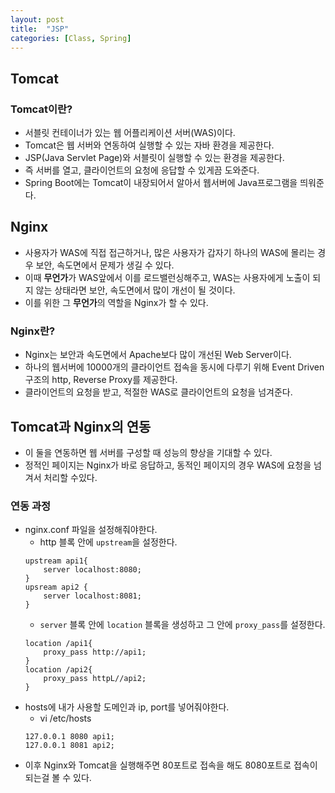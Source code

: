 ```yaml
---
layout: post
title:  "JSP"
categories: [Class, Spring]
---
```


## Tomcat
### Tomcat이란?
- 서블릿 컨테이너가 있는 웹 어플리케이션 서버(WAS)이다.
- Tomcat은 웹 서버와 연동하여 실행할 수 있는 자바 환경을 제공한다.
- JSP(Java Servlet Page)와 서블릿이 실행할 수 있는 환경을 제공한다.
- 즉 서버를 열고, 클라이언트의 요청에 응답할 수 있게끔 도와준다.
- Spring Boot에는 Tomcat이 내장되어서 알아서 웹서버에 Java프로그램을 띄워준다.

## Nginx
- 사용자가 WAS에 직접 접근하거나, 많은 사용자가 갑자기 하나의 WAS에 몰리는 경우 보안, 속도면에서 문제가 생길 수 있다.
- 이때 **무언가**가 WAS앞에서 이를 로드밸런싱해주고, WAS는 사용자에게 노출이 되지 않는 상태라면 보안, 속도면에서 많이 개선이 될 것이다.
- 이를 위한 그 **무언가**의 역할을 Nginx가 할 수 있다.

### Nginx란?
- Nginx는 보안과 속도면에서 Apache보다 많이 개선된 Web Server이다.
- 하나의 웹서버에 10000개의 클라이언트 접속을 동시에 다루기 위해 Event Driven구조의 http, Reverse Proxy를 제공한다.
- 클라이언트의 요청을 받고, 적절한 WAS로 클라이언트의 요청을 넘겨준다.

## Tomcat과 Nginx의 연동
- 이 둘을 연동하면 웹 서버를 구성할 때 성능의 향상을 기대할 수 있다.
- 정적인 페이지는 Nginx가 바로 응답하고, 동적인 페이지의 경우 WAS에 요청을 넘겨서 처리할 수있다.

### 연동 과정
- nginx.conf 파일을 설정해줘야한다.
  - http 블록 안에 `upstream`을 설정한다.
  ```
  upstream api1{
      server localhost:8080;
  }
  upsream api2 {
      server localhost:8081;
  }
  ```
  - `server` 블록 안에 `location` 블록을 생성하고 그 안에 `proxy_pass`를 설정한다.
  ```
  location /api1{
      proxy_pass http://api1;
  }
  location /api2{
      proxy_pass httpL//api2;
  }
  ```
- hosts에 내가 사용할 도메인과 ip, port를 넣어줘야한다.
  - vi /etc/hosts
  ```
  127.0.0.1 8080 api1;
  127.0.0.1 8081 api2;
  ```
- 이후 Nginx와 Tomcat을 실행해주면 80포트로 접속을 해도 8080포트로 접속이 되는걸 볼 수 있다.